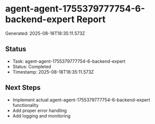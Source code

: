 # agent-agent-1755379777754-6-backend-expert Report

Generated: 2025-08-18T18:35:11.573Z

## Status
- Task: agent-agent-1755379777754-6-backend-expert
- Status: Completed
- Timestamp: 2025-08-18T18:35:11.573Z

## Next Steps
- Implement actual agent-agent-1755379777754-6-backend-expert functionality
- Add proper error handling
- Add logging and monitoring
